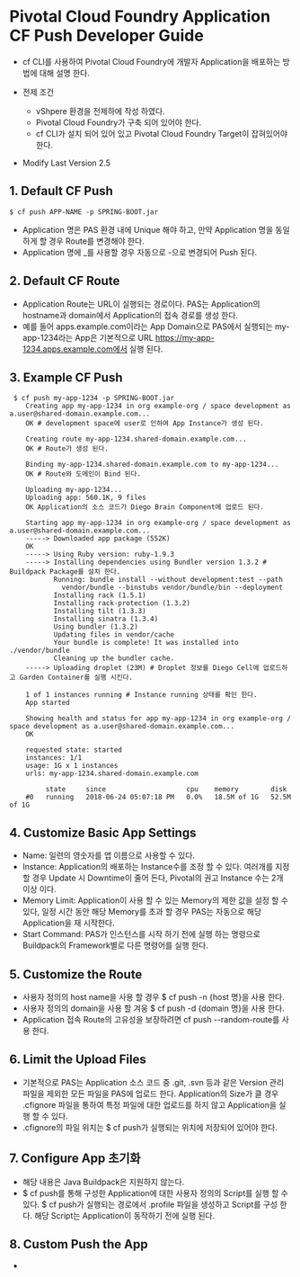 #  Pivotal Cloud Foundry Application CF Push Developer Guide

- cf CLI를 사용하여 Pivotal Cloud Foundry에 개발자 Application을 배포하는 방법에 대해 설명 한다.

- 전제 조건
	- vShpere 환경을 전제하에 작성 하였다.
	- Pivotal Cloud Foundry가 구축 되어 있어야 한다.
	- cf CLI가 설치 되어 있어 있고 Pivotal Cloud Foundry Target이 잡혀있어야 한다.
- Modify Last Version 2.5

## 1. Default CF Push 

```
$ cf push APP-NAME -p SPRING-BOOT.jar
```
- Application 명은 PAS 환경 내에 Unique 해야 하고, 만약 Application 명을 동일 하게 할 경우 Route를 변경해야 한다. 
- Application 명에 _를 사용할 경우 자동으로 -으로 변경되어 Push 된다.

## 2. Default CF Route

- Application Route는 URL이 실행되는 경로이다. PAS는 Application의 hostname과 domain에서 Application의 접속 경로를 생성 한다.
- 예를 들어 apps.example.com이라는 App Domain으로 PAS에서 실행되는 my-app-1234라는 App은 기본적으로 URL https://my-app-1234.apps.example.com에서 실행 된다.


## 3. Example CF Push
```
 $ cf push my-app-1234 -p SPRING-BOOT.jar
    Creating app my-app-1234 in org example-org / space development as a.user@shared-domain.example.com...
    OK # development space에 user로 인하여 App Instance가 생성 된다.

    Creating route my-app-1234.shared-domain.example.com... 
    OK # Route가 생성 된다.

    Binding my-app-1234.shared-domain.example.com to my-app-1234...
    OK # Route와 도메인이 Bind 된다.

    Uploading my-app-1234...
    Uploading app: 560.1K, 9 files
    OK Application의 소스 코드가 Diego Brain Component에 업로드 된다.

    Starting app my-app-1234 in org example-org / space development as a.user@shared-domain.example.com...
    -----> Downloaded app package (552K)
    OK
    -----> Using Ruby version: ruby-1.9.3
    -----> Installing dependencies using Bundler version 1.3.2 # Buildpack Package를 설치 한다.
           Running: bundle install --without development:test --path
             vendor/bundle --binstubs vendor/bundle/bin --deployment
           Installing rack (1.5.1)
           Installing rack-protection (1.3.2)
           Installing tilt (1.3.3)
           Installing sinatra (1.3.4)
           Using bundler (1.3.2)
           Updating files in vendor/cache
           Your bundle is complete! It was installed into ./vendor/bundle
           Cleaning up the bundler cache.
    -----> Uploading droplet (23M) # Droplet 정보를 Diego Cell에 업로드하고 Garden Container를 실행 시킨다.

    1 of 1 instances running # Instance running 상태를 확인 한다.
    App started

    Showing health and status for app my-app-1234 in org example-org / space development as a.user@shared-domain.example.com...
    OK

    requested state: started
    instances: 1/1
    usage: 1G x 1 instances
    urls: my-app-1234.shared-domain.example.com

         state     since                    cpu    memory        disk
    #0   running   2018-06-24 05:07:18 PM   0.0%   18.5M of 1G   52.5M of 1G
```

## 4. Customize Basic App Settings

- Name: 일련의 영숫자를 앱 이름으로 사용할 수 있다.
- Instance: Application의 배포하는 Instance수를 조정 할 수 있다. 여러개를 지정 할 경우 Update 시 Downtime이 줄어 든다, Pivotal의 권고 Instance 수는 2개 이상 이다.
- Memory Limit: Application이 사용 할 수 있는 Memory의 제한 값을 설정 할 수 있다, 일정 시간 동안 해당 Memory를 초과 할 경우 PAS는 자동으로 해당 Application을 재 시작한다.
- Start Command: PAS가 인스턴스를 시작 하기 전에 실행 하는 명령으로 Buildpack의 Framework별로 다른 명령어를 실행 한다. 

## 5. Customize the Route

- 사용자 정의의 host name을 사용 할 경우 $ cf push -n {host 명}을 사용 한다.
- 사용자 정의의 domain을 사용 할 겨웅 $ cf push -d {domain 명}을 사용 한다.
- Application 접속 Route의 고유성을 보장하려면 cf push --random-route를 사용 한다.

## 6. Limit the Upload Files

- 기본적으로 PAS는 Application 소스 코드 중 .git, .svn 등과 같은 Version 관리 파일을 제외한 모든 파일을 PAS에 업로드 한다. Application의 Size가 클 경우 .cfignore 파일을 통하여 특정 파일에 대한 업로드를 하지 않고 Application을 실행 할 수 있다.
- .cfignore의 파일 위치는 $ cf push가 실행되는 위치에 저장되어 있어야 한다.

## 7. Configure App 초기화
- 해당 내용은 Java Buildpack은 지원하지 않는다.
- $ cf push를 통해 구성한 Application에 대한 사용자 정의의 Script를 실행 할 수 있다. $ cf push가 실행되는 경로에서 .profile 파일을 생성하고 Script를 구성 한다. 해당 Script는 Application이 동작하기 전에 실행 된다.

## 8. Custom Push the App
- 




